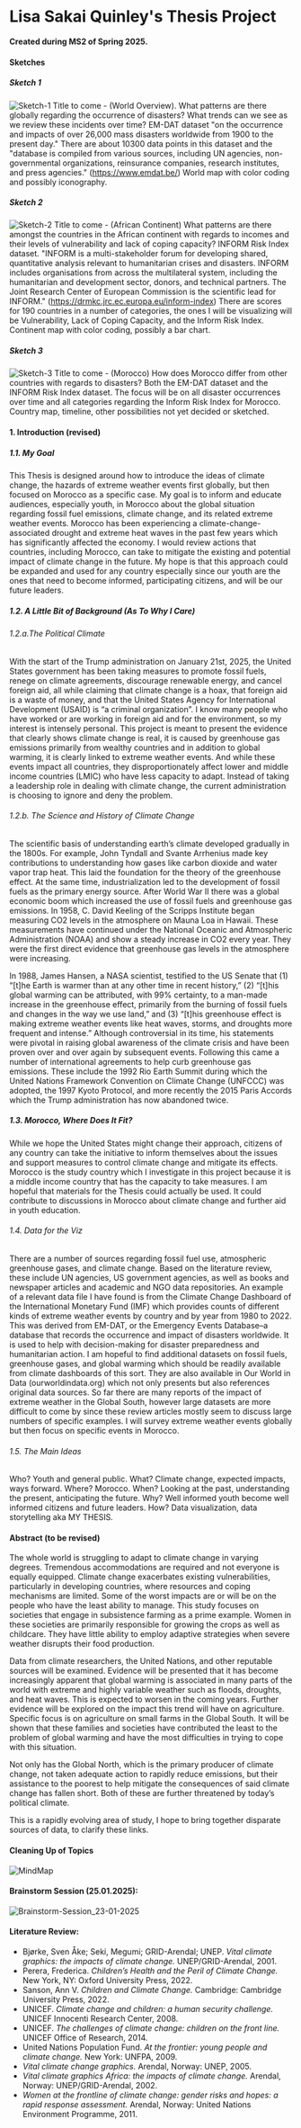 # Lisa Sakai Quinley's Thesis Project 
**Created during MS2 of Spring 2025.**

#### Sketches
##### Sketch 1
![Sketch-1](https://github.com/user-attachments/assets/8c2217f8-4bab-42cc-a3e3-6ff9d18bbcb1)
Title to come - (World Overview).
What patterns are there globally regarding the occurrence of disasters? What trends can we see as we review these incidents over time?
EM-DAT dataset "on the occurrence and impacts of over 26,000 mass disasters worldwide from 1900 to the present day."
There are about 10300 data points in this dataset and the "database is compiled from various sources, including UN agencies, non-governmental organizations, reinsurance companies, research institutes, and press agencies." (https://www.emdat.be/)
World map with color coding and possibly iconography.

##### Sketch 2
![Sketch-2](https://github.com/user-attachments/assets/a62eec2c-4020-4de0-bfcb-b31b9e5042cc)
Title to come - (African Continent)
What patterns are there amongst the countries in the African continent with regards to incomes and their levels of vulnerability and lack of coping capacity? 
INFORM Risk Index dataset. "INFORM is a multi-stakeholder forum for developing shared, quantitative analysis relevant to humanitarian crises and disasters. INFORM includes organisations from across the multilateral system, including the humanitarian and development sector, donors, and technical partners. The Joint Research Center of European Commission is the scientific lead for INFORM." (https://drmkc.jrc.ec.europa.eu/inform-index)
There are scores for 190 countries in a number of categories, the ones I will be visualizing will be Vulnerability, Lack of Coping Capacity, and the Inform Risk Index.
Continent map with color coding, possibly a bar chart.

##### Sketch 3
![Sketch-3](https://github.com/user-attachments/assets/b206ea43-74ae-44fb-8ee7-c6cd0db085dc)
Title to come - (Morocco)
How does Morocco differ from other countries with regards to disasters?
Both the EM-DAT dataset and the INFORM Risk Index dataset.
The focus will be on all disaster occurrences over time and all categories regarding the Inform Risk Index for Morocco.
Country map, timeline, other possibilities not yet decided or sketched.


#### 1. Introduction (revised)
##### 1.1. My Goal
This Thesis is designed around how to introduce the ideas of climate change, the hazards of extreme weather events first globally, but then focused on Morocco as a specific case. My goal is to inform and educate audiences, especially youth, in Morocco about the global situation regarding fossil fuel emissions, climate change, and its related extreme weather events. Morocco has been experiencing a climate-change-associated drought and extreme heat waves in the past few years which has significantly affected the economy. I would review actions that countries, including Morocco, can take to mitigate the existing and potential impact of climate change in the future. My hope is that this approach could be expanded and used for any country especially since our youth are the ones that need to become informed, participating citizens, and will be our future leaders.
##### 1.2. A Little Bit of Background (As To Why I Care)
###### 1.2.a.The Political Climate
With the start of the Trump administration on January 21st, 2025, the United States government has been taking measures to promote fossil fuels, renege on climate agreements, discourage renewable energy, and cancel foreign aid, all while claiming that climate change is a hoax, that foreign aid is a waste of money, and that the United States Agency for International Development (USAID) is “a criminal organization”. I know many people who have worked or are working in foreign aid and for the environment, so my interest is intensely personal. This project is meant to present the evidence that clearly shows climate change is real, it is caused by greenhouse gas emissions primarily from wealthy countries and in addition to global warming, it is clearly linked to extreme weather events. And while these events impact all countries, they disproportionately affect lower and middle income countries (LMIC) who have less capacity to adapt. Instead of taking a leadership role in dealing with climate change, the current administration is choosing to ignore and deny the problem.
###### 1.2.b. The Science and History of Climate Change
The scientific basis of understanding earth’s climate developed gradually in the 1800s. For example, John Tyndall and Svante Arrhenius made key contributions to understanding how gases like carbon dioxide and water vapor trap heat. This laid the foundation for the theory of the greenhouse effect. At the same time, industrialization led to the development of fossil fuels as the primary energy source. After World War II there was a global economic boom which increased the use of fossil fuels and greenhouse gas emissions. In 1958, C. David Keeling of the Scripps Institute began measuring CO2 levels in the atmosphere on Mauna Loa in Hawaii. These measurements have continued under the National Oceanic and Atmospheric Administration (NOAA) and show a steady increase in CO2 every year. They were the first direct evidence that greenhouse gas levels in the atmosphere were increasing.

In 1988, James Hansen, a NASA scientist, testified to the US Senate that (1) “[t]he Earth is warmer than at any other time in recent history,” (2) “[t]his global warming can be attributed, with 99% certainty, to a man-made increase in the greenhouse effect, primarily from the burning of fossil fuels and changes in the way we use land,” and (3) “[t]his greenhouse effect is making extreme weather events like heat waves, storms, and droughts more frequent and intense.” Although controversial in its time, his statements were pivotal in raising global awareness of the climate crisis and have been proven over and over again by subsequent events. Following this came a number of international agreements to help curb greenhouse gas emissions. These include the 1992 Rio Earth Summit during which the United Nations Framework Convention on Climate Change (UNFCCC) was adopted, the 1997 Kyoto Protocol, and more recently the 2015 Paris Accords which the Trump administration has now abandoned twice.
##### 1.3. Morocco, Where Does It Fit?
While we hope the United States might change their approach, citizens of any country can take the initiative to inform themselves about the issues and support measures to control climate change and mitigate its effects. Morocco is the study country which I investigate in this project because it is a middle income country that has the capacity to take measures. I am hopeful that materials for the Thesis could actually be used. It could contribute to discussions in Morocco about climate change and further aid in youth education.
###### 1.4. Data for the Viz
There are a number of sources regarding fossil fuel use, atmospheric greenhouse gases, and climate change. Based on the literature review, these include UN agencies, US government agencies, as well as books and newspaper articles and academic and NGO data repositories. An example of a relevant data file I have found is from the Climate Change Dashboard of the International Monetary Fund (IMF) which provides counts of different kinds of extreme weather events by country and by year from 1980 to 2022. This was derived from EM-DAT, or the Emergency Events Database–a database that records the occurrence and impact of disasters worldwide. It is used to help with decision-making for disaster preparedness and humanitarian action. I am hopeful to find additional datasets on fossil fuels, greenhouse gases, and global warming which should be readily available from climate dashboards of this sort. They are also available in Our World in Data (ourworldindata.org) which not only presents but also references original data sources. So far there are many reports of the impact of extreme weather in the Global South, however large datasets are more difficult to come by since these review articles mostly seem to discuss large numbers of specific examples. I will survey extreme weather events globally but then focus on specific events in Morocco.
###### 1.5. The Main Ideas
Who? Youth and general public.
What? Climate change, expected impacts, ways forward.
Where? Morocco.
When? Looking at the past, understanding the present, anticipating the future.
Why? Well informed youth become well informed citizens and future leaders.
How? Data visualization, data storytelling aka MY THESIS.


#### Abstract (to be revised)
The whole world is struggling to adapt to climate change in varying degrees. Tremendous accommodations are required and not everyone is equally equipped. Climate change exacerbates existing vulnerabilities, particularly in developing countries, where resources and coping mechanisms are limited. Some of the worst impacts are or will be on the people who have the least ability to manage. This study focuses on societies that engage in subsistence farming as a prime example. Women in these societies are primarily responsible for growing the crops as well as childcare. They have little ability to employ adaptive strategies when severe weather disrupts their food production. 

Data from climate researchers, the United Nations, and other reputable sources will be examined. Evidence will be presented that it has become increasingly apparent that global warming is associated in many parts of the world with extreme and highly variable weather such as floods, droughts, and heat waves. This is expected to worsen in the coming years. Further evidence will be explored on the impact this trend will have on agriculture. Specific focus is on agriculture on small farms in the Global South. It will be shown that these families and societies have contributed the least to the problem of global warming and have the most difficulties in trying to cope with this situation. 

Not only has the Global North, which is the primary producer of climate change, not taken adequate action to rapidly reduce emissions, but their assistance to the poorest to help mitigate the consequences of said climate change has fallen short. Both of these are further threatened by today’s political climate. 

This is a rapidly evolving area of study, I hope to bring together disparate sources of data, to clarify these links.


#### Cleaning Up of Topics
![MindMap](https://github.com/user-attachments/assets/b8936b9f-7766-4d0e-aefa-030c36aed364)


#### Brainstorm Session (25.01.2025):
![Brainstorm-Session_23-01-2025](https://github.com/user-attachments/assets/da1ed838-2c1a-46c0-ab46-d1d50c5d5cd3)


#### Literature Review:
- Bjørke, Sven Åke; Seki, Megumi; GRID-Arendal; UNEP. *Vital climate graphics: the impacts of climate change.* UNEP/GRID-Arendal, 2001.
- Perera, Frederica. *Children’s Health and the Peril of Climate Change.* New York, NY: Oxford University Press, 2022.
- Sanson, Ann V. *Children and Climate Change.* Cambridge: Cambridge University Press, 2022.
- UNICEF. *Climate change and children: a human security challenge.* UNICEF Innocenti Research Center, 2008.
- UNICEF. *The challenges of climate change: children on the front line.* UNICEF Office of Research, 2014.
- United Nations Population Fund. *At the frontier: young people and climate change.* New York: UNFPA, 2009.
- *Vital climate change graphics.* Arendal, Norway: UNEP, 2005.
- *Vital climate graphics Africa: the impacts of climate change.* Arendal, Norway: UNEP/GRID-Arendal, 2002.
- *Women at the frontline of climate change: gender risks and hopes: a rapid response assessment.* Arendal, Norway: United Nations Environment Programme, 2011.
